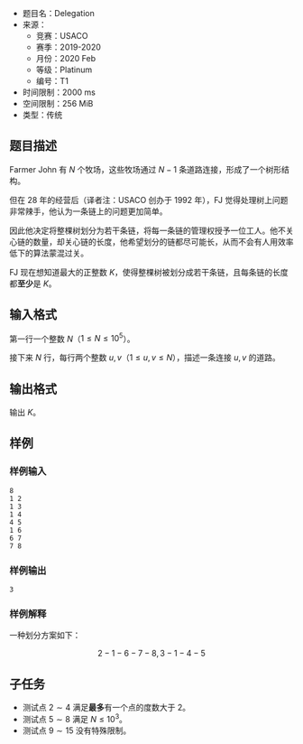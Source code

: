 - 题目名：Delegation
- 来源：
  - 竞赛：USACO
  - 赛季：2019-2020
  - 月份：2020 Feb
  - 等级：Platinum
  - 编号：T1
- 时间限制：2000 ms
- 空间限制：256 MiB
- 类型：传统

## 题目描述

Farmer John 有 $N$ 个牧场，这些牧场通过 $N-1$ 条道路连接，形成了一个树形结构。

但在 28 年的经营后（译者注：USACO 创办于 1992 年），FJ 觉得处理树上问题非常辣手，他认为一条链上的问题更加简单。

因此他决定将整棵树划分为若干条链，将每一条链的管理权授予一位工人。他不关心链的数量，却关心链的长度，他希望划分的链都尽可能长，从而不会有人用效率低下的算法蒙混过关。

FJ 现在想知道最大的正整数 $K$，使得整棵树被划分成若干条链，且每条链的长度都**至少**是 $K$。

## 输入格式

第一行一个整数 $N$（$1 \leq N \leq 10^5$）。

接下来 $N$ 行，每行两个整数 $u,v$（$1 \leq u,v \leq N$），描述一条连接 $u,v$ 的道路。

## 输出格式

输出 $K$。

## 样例

### 样例输入

```plain
8
1 2
1 3
1 4
4 5
1 6
6 7
7 8
```

### 样例输出

```plain
3
```

### 样例解释

一种划分方案如下：

$$
2-1-6-7-8, 3-1-4-5
$$

## 子任务

- 测试点 $2 \sim 4$ 满足**最多**有一个点的度数大于 $2$。
- 测试点 $5 \sim 8$ 满足 $N \leq 10^3$。
- 测试点 $9 \sim 15$ 没有特殊限制。
